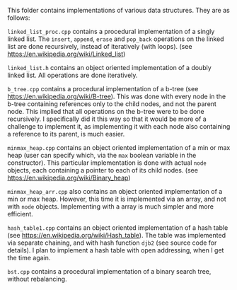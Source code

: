This folder contains implementations of various data structures. They are as follows:

`linked_list_proc.cpp` contains a procedural implementation of a singly linked list. The `insert`, `append`, `erase` and `pop_back` operations on the linked list are done recursively, instead of iteratively (with loops). (see https://en.wikipedia.org/wiki/Linked_list)

`linked_list.h` contains an object oriented implementation of a doubly linked list. All operations are done iteratively.

`b_tree.cpp` contains a procedural implementation of a b-tree (see https://en.wikipedia.org/wiki/B-tree). This was done with every node in the b-tree containing references only to the child nodes, and not the parent node. This implied that all operations on the b-tree were to be done recursively. I specifically did it this way so that it would be more of a challenge to implement it, as implementing it with each node also containing a reference to its parent, is much easier.

`minmax_heap.cpp` contains an object oriented implementation of a min or max heap (user can specify which, via the `max` boolean variable in the constructor). This particular implementation is done with actual `node` objects, each containing a pointer to each of its child nodes. (see https://en.wikipedia.org/wiki/Binary_heap)

`minmax_heap_arr.cpp` also contains an object oriented implementation of a min or max heap. However, this time it is implemented via an array, and not with `node` objects. Implementing with a array is much simpler and more efficient.

`hash_table1.cpp` contains an object oriented implementation of a hash table (see https://en.wikipedia.org/wiki/Hash_table). The table was implemented via separate chaining, and with hash function `djb2` (see source code for details). I plan to implement a hash table with open addressing, when I get the time again. 

`bst.cpp` contains a procedural implementation of a binary search tree, without rebalancing.

